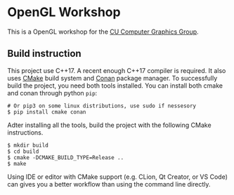# OpenGL Workshop
This is a OpenGL workshop for the [CU Computer Graphics Group](https://cu-computer-graphics-group.netlify.com/).

## Build instruction

This project use C++17. A recent enough C++17 compiler is required. It also uses [CMake](https://cmake.org/) build system and [Conan](https://conan.io/) package manager. To successfully build the project, you need both tools installed. You can install both cmake and conan through python `pip`:

``` shell
# Or pip3 on some linux distributions, use sudo if nessesory
$ pip install cmake conan
```

Adter installing all the tools, build the project with the following CMake instructions.
``` shell
$ mkdir build
$ cd build
$ cmake -DCMAKE_BUILD_TYPE=Release ..
$ make
```

Using IDE or editor with CMake support (e.g. CLion, Qt Creator, or VS Code) can gives you a better workflow than using the command line directly.
